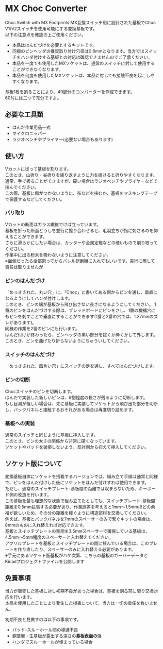 # MX Choc Converter
Choc Switch with MX Footprints
MX互換スイッチ用に設計された基板でChoc V1/V2スイッチを使用可能にする変換基板です。  
以下の注意点を確認の上ご使用ください。
- 本品ははんだづけを必要とするキットです。
- 同梱のピンヘッダの推奨取り付け穴径は0.8mmとなります。当方ではスイッチをハンダ付けする基板との対応は確認できませんのでご了承ください。
- 本品を一度でも使用したMXソケットは、通常のスイッチに対して使用することができなくなります。
- 本品を何度も使用したMXソケットは、本品に対しても接触不良を起こしやすくなります。
  
基板1枚を割ることにより、49鍵分のコンバーターを作成できます。  
60%には二つで充分ですよ。

## 必要な工具類
- はんだ作業用品一式
- マイクロニッパー
- ラジオペンチやプライヤー(必要ない場合もあります)

## 使い方
Vカットに従って基板を割ります。  
このとき、山折り・谷折りを繰り返すように力を掛けると折りやすくなります。  
通常、手で折ることができますが、硬い場合はラジオペンチやプライヤーなどで挟んでください。  
この際、基板に傷がつかないように、布などを挟むか、基板をマスキングテープで保護するなどしてください。
### バリ取り
Vカットの断面はガラス繊維でけば立っています。  
基板を折った断面どうしを並行に擦り合わせると、毛羽立ちが指に刺さるのを抑えることができます。  
さらに滑らかにしたい場合は、カッターや金属定規などの硬いもので削り取ってください。  
作業中に出る粉末を吸わないように注意してください。  
※面倒だったら全部割ってからバレル研磨機に入れてもいいです。実行に際して責任は取りませんが

### ピンのはんだづけ
「めっきされた、丸い穴」に、「Choc」と書いてある側からピンを通し、垂直になるようにしてハンダ付けします。  
このとき、ピンの端が基板から飛び出さない長さになるようにしてください。
1番のピンをはんだづけする際は、ブレッドボードにピンをさし、1番の機構穴にもピンを刺すことで垂直にすることができます(1番と2番の穴では、1.27mmのズレがあります)。  
同様の作業を2番のピンにも行います。  
はんだ付けが終わったら、ピンヘッダの黒い部分を抜くか砕くかして外します。  
このとき、ピンを曲げたり折らないようにちゅういしてください。
### スイッチのはんだづけ
「めっきされた、四角い穴」にスイッチの足を通し、すべてはんだづけします。  
### ピンの切断
Chocスイッチのピンを切断します。  
はんだで実装した新しいピンは、6割程度の長さが残るように切断します。  
もし目測が怪しい場合は、先に基板に実装してソケットから飛び出た部分を切断し、バックパネルと接触するおそれがある場合は再度切り詰めます。
### 基板への実装
通常のスイッチと同じように基板に挿入します。  
このとき、ピンの太さの関係から非常に硬くなっています。  
ソケットやパッドを破損しないよう、反対側から抑えて挿入してください。

## ソケット版について
変換基板自体にソケットを搭載するバージョンでは、組み立て手順は通常と同様で、ピンをはんだ付けした後にソケットをはんだ付けすれば使用できます。  
ただし、通常のスイッチプレート-基板間の距離では収まらないため、キーボード側の改造を行います。  
この基板を最も理想的な状態で組み立てたとしても、スイッチプレート-基板間距離を0.5mm拡張する必要があり、作業誤差を考えると1mm～1.5mmほどの余裕が欲しいため、その分の距離を稼ぐように構造部材を交換してください。  
例えば、基板とバックパネルを7mmのスペーサーのみで繋ぐキットの場合は、8mmのものに入れ替えれば対応できます。  
基板とスイッチプレートの空間を3.5mmスペーサーで確保している基板は、4.5mm～5mm程度のスペーサーと入れ替えてください。  
アクリルプレートを基板とスイッチプレートの間に挟んでいる場合は、このプレートを作り直したり、スペーサーのみに入れ替える必要があります。  
※手元にあるソケット版基板がハケ次第、こちらの基板のガーバーデータとKicadプロジェクトファイルを公開します

## 免責事項
当方が販売した基板に対し初期不良があった場合は、基板を割る前に限り交換対応を行います。  
本品を使用したことにより発生した損害について、当方は一切の責任を負いません。  
  
初期不良と見做すのは以下の事項です。  
- パッド-スルーホール間の導通不良
- 銅箔層・生基板が露出する深さの**基板表面の**傷
- ハンダでスルーホールが埋まっている場合

